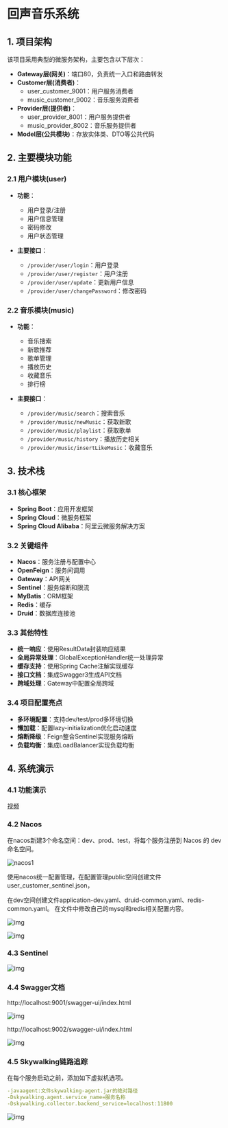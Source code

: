 # 回声音乐系统

## 1. 项目架构

该项目采用典型的微服务架构，主要包含以下层次：

- **Gateway层(网关)**：端口80，负责统一入口和路由转发
- **Customer层(消费者)**：
  - user_customer_9001：用户服务消费者
  - music_customer_9002：音乐服务消费者
- **Provider层(提供者)**：
  - user_provider_8001：用户服务提供者
  - music_provider_8002：音乐服务提供者
- **Model层(公共模块)**：存放实体类、DTO等公共代码

## 2. 主要模块功能

### 2.1 用户模块(user)
- **功能**：
  - 用户登录/注册
  - 用户信息管理
  - 密码修改
  - 用户状态管理

- **主要接口**：
  - `/provider/user/login`：用户登录
  - `/provider/user/register`：用户注册
  - `/provider/user/update`：更新用户信息
  - `/provider/user/changePassword`：修改密码

### 2.2 音乐模块(music)
- **功能**：
  - 音乐搜索
  - 新歌推荐
  - 歌单管理
  - 播放历史
  - 收藏音乐
  - 排行榜

- **主要接口**：
  - `/provider/music/search`：搜索音乐
  - `/provider/music/newMusic`：获取新歌
  - `/provider/music/playlist`：获取歌单
  - `/provider/music/history`：播放历史相关
  - `/provider/music/insertLikeMusic`：收藏音乐

## 3. 技术栈

### 3.1 核心框架
- **Spring Boot**：应用开发框架
- **Spring Cloud**：微服务框架
- **Spring Cloud Alibaba**：阿里云微服务解决方案

### 3.2 关键组件
- **Nacos**：服务注册与配置中心
- **OpenFeign**：服务间调用
- **Gateway**：API网关
- **Sentinel**：服务熔断和限流
- **MyBatis**：ORM框架
- **Redis**：缓存
- **Druid**：数据库连接池

### 3.3 其他特性
- **统一响应**：使用ResultData封装响应结果
- **全局异常处理**：GlobalExceptionHandler统一处理异常
- **缓存支持**：使用Spring Cache注解实现缓存
- **接口文档**：集成Swagger3生成API文档
- **跨域处理**：Gateway中配置全局跨域

### 3.4 项目配置亮点
- **多环境配置**：支持dev/test/prod多环境切换
- **懒加载**：配置lazy-initialization优化启动速度
- **熔断降级**：Feign整合Sentinel实现服务熔断
- **负载均衡**：集成LoadBalancer实现负载均衡

## 4. 系统演示

### 4.1 功能演示

[视频](/media/music.mp4)

### 4.2 Nacos

在nacos新建3个命名空间：dev、prod、test，将每个服务注册到 Nacos 的 dev 命名空间。

![nacos1](/media/nacos1.png)

使用nacos统一配置管理，在配置管理public空间创建文件user_customer_sentinel.json，

在dev空间创建文件application-dev.yaml、druid-common.yaml、redis-common.yaml。
在文件中修改自己的mysql和redis相关配置内容。

![img](/media/nacos2.png) 

![img](/media/nacos3.png) 

 

###  4.3 Sentinel

![img](/media/sentinel.png) 



### 4.4 Swagger文档

http://localhost:9001/swagger-ui/index.html

![img](/media/swagger1.png) 

http://localhost:9002/swagger-ui/index.html

![img](/media/swagger2.png)

 

### 4.5 Skywalking链路追踪

在每个服务启动之前，添加如下虚拟机选项。

```yaml
-javaagent:文件skywalking-agent.jar的绝对路径
-Dskywalking.agent.service_name=服务名称
-Dskywalking.collector.backend_service=localhost:11800
```

![img](/media/skywalking.png) 

